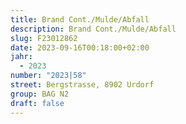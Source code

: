 ```yaml
---
title: Brand Cont./Mulde/Abfall
description: Brand Cont./Mulde/Abfall
slug: F23012862
date: 2023-09-16T00:18:00+02:00
jahr:
  - 2023
number: "2023|58"
street: Bergstrasse, 8902 Urdorf
group: BAG N2
draft: false
---
```

